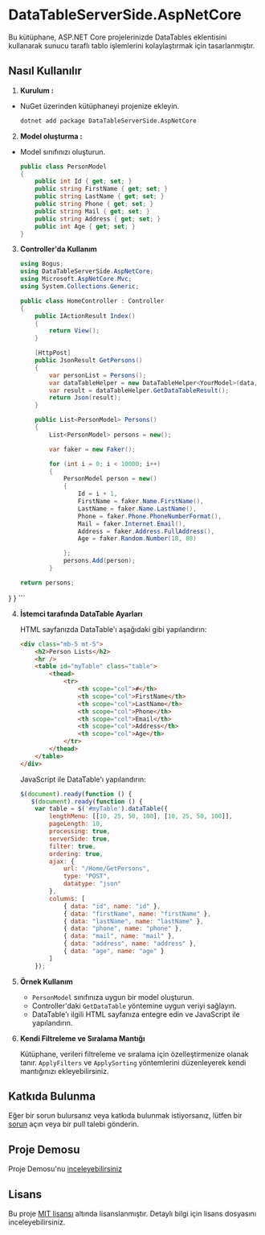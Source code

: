 # DataTableServerSide.AspNetCore

Bu kütüphane, ASP.NET Core projelerinizde DataTables eklentisini kullanarak sunucu taraflı tablo işlemlerini kolaylaştırmak için tasarlanmıştır.


## Nasıl Kullanılır

1. **Kurulum :**

  - NuGet üzerinden kütüphaneyi projenize ekleyin.

    ```bash
    dotnet add package DataTableServerSide.AspNetCore
    ```

2. **Model oluşturma :**

  - Model sınıfınızı oluşturun.

    ```csharp
    public class PersonModel
    {
        public int Id { get; set; }
        public string FirstName { get; set; }
        public string LastName { get; set; }
        public string Phone { get; set; }
        public string Mail { get; set; }
        public string Address { get; set; }
        public int Age { get; set; }
    }
    ```
3. **Controller'da Kullanım**
    ```csharp
    using Bogus;
    using DataTableServerSide.AspNetCore;
    using Microsoft.AspNetCore.Mvc;
    using System.Collections.Generic;

    public class HomeController : Controller
    {
        public IActionResult Index()
        {
            return View();
        }

        [HttpPost]
        public JsonResult GetPersons()
        {
            var personList = Persons();
            var dataTableHelper = new DataTableHelper<YourModel>(data, Request);
            var result = dataTableHelper.GetDataTableResult();
            return Json(result);
        }

        public List<PersonModel> Persons()
        {
            List<PersonModel> persons = new();

            var faker = new Faker();

            for (int i = 0; i < 10000; i++)
            {
                PersonModel person = new()
                {
                    Id = i + 1,
                    FirstName = faker.Name.FirstName(),
                    LastName = faker.Name.LastName(),
                    Phone = faker.Phone.PhoneNumberFormat(),
                    Mail = faker.Internet.Email(),
                    Address = faker.Address.FullAddress(),
                    Age = faker.Random.Number(18, 80)

                };
                persons.Add(person);
            }

    return persons;
}
    }
    ```

4. **İstemci tarafında DataTable Ayarları**

   HTML sayfanızda DataTable'ı aşağıdaki gibi yapılandırın:

    ```html
    <div class="mb-5 mt-5">
        <h2>Person Lists</h2>
        <hr />
        <table id="myTable" class="table">
            <thead>
                <tr>
                    <th scope="col">#</th>
                    <th scope="col">FirstName</th>
                    <th scope="col">LastName</th>
                    <th scope="col">Phone</th>
                    <th scope="col">Email</th>
                    <th scope="col">Address</th>
                    <th scope="col">Age</th>
                </tr>
            </thead>
        </table>
    </div>
    ```
    JavaScript ile DataTable'ı yapılandırın:
    
    ```javascript
    $(document).ready(function () {
       $(document).ready(function () {
        var table = $('#myTable').dataTable({
            lengthMenu: [[10, 25, 50, 100], [10, 25, 50, 100]],
            pageLength: 10,
            processing: true,
            serverSide: true,
            filter: true,
            ordering: true,
            ajax: {
                url: "/Home/GetPersons",
                type: "POST",
                datatype: "json"
            },
            columns: [
                { data: "id", name: "id" },
                { data: "firstName", name: "firstName" },
                { data: "lastName", name: "lastName" },
                { data: "phone", name: "phone" },
                { data: "mail", name: "mail" },
                { data: "address", name: "address" },
                { data: "age", name: "age" }
            ]
        });
    ```

5. **Örnek Kullanım**

    - `PersonModel` sınıfınıza uygun bir model oluşturun.
    - Controller'daki `GetDataTable` yöntemine uygun veriyi sağlayın.
    - DataTable'ı ilgili HTML sayfanıza entegre edin ve JavaScript ile yapılandırın.

6. **Kendi Filtreleme ve Sıralama Mantığı**

    Kütüphane, verileri filtreleme ve sıralama için özelleştirmenize olanak tanır. `ApplyFilters` ve `ApplySorting` yöntemlerini düzenleyerek kendi mantığınızı ekleyebilirsiniz.

## Katkıda Bulunma

Eğer bir sorun bulursanız veya katkıda bulunmak istiyorsanız, lütfen bir [sorun](https://github.com/yourusername/Datatable.AspNetCore.ServerSideTable/issues) açın veya bir pull talebi gönderin.

## Proje Demosu

Proje Demosu'nu [inceleyebilirsiniz](https://github.com/yourusername/Datatable.AspNetCore.ServerSideTable/issues)

## Lisans

Bu proje [MIT lisansı](LICENSE) altında lisanslanmıştır. Detaylı bilgi için lisans dosyasını inceleyebilirsiniz.
